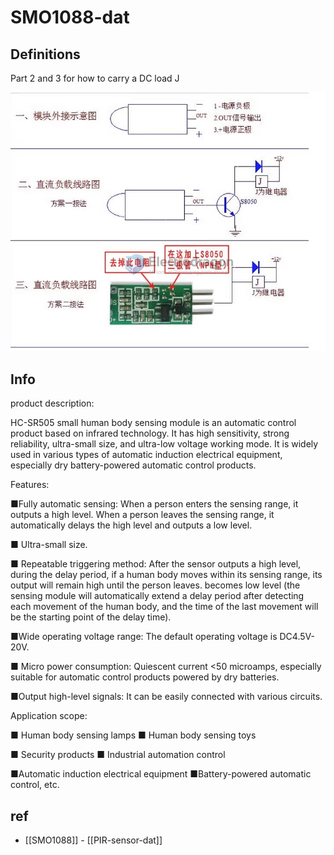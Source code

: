 
# SMO1088-dat

## Definitions 

Part 2 and 3 for how to carry a DC load J

![](2023-12-12-17-50-16.png)


## Info 

product description:

HC-SR505 small human body sensing module is an automatic control product based on infrared technology. It has high sensitivity, strong reliability, ultra-small size, and ultra-low voltage working mode. It is widely used in various types of automatic induction electrical equipment, especially dry battery-powered automatic control products.

Features:

■Fully automatic sensing: When a person enters the sensing range, it outputs a high level. When a person leaves the sensing range, it automatically delays the high level and outputs a low level.

■ Ultra-small size.

■ Repeatable triggering method: After the sensor outputs a high level, during the delay period, if a human body moves within its sensing range, its output will remain high until the person leaves. becomes low level (the sensing module will automatically extend a delay period after detecting each movement of the human body, and the time of the last movement will be the starting point of the delay time).

■Wide operating voltage range: The default operating voltage is DC4.5V-20V.

■ Micro power consumption: Quiescent current <50 microamps, especially suitable for automatic control products powered by dry batteries.

■Output high-level signals: It can be easily connected with various circuits.

Application scope:

■ Human body sensing lamps ■ Human body sensing toys

■ Security products ■ Industrial automation control

■Automatic induction electrical equipment ■Battery-powered automatic control, etc.



## ref 

- [[SMO1088]] - [[PIR-sensor-dat]]